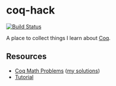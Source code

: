 # coq-hack
[![Build Status](https://travis-ci.org/rootmos/coq-hack.svg?branch=master)](https://travis-ci.org/rootmos/coq-hack)

A place to collect things I learn about [Coq](https://coq.inria.fr/).

## Resources
* [Coq Math Problems](https://coq-math-problems.github.io/) ([my solutions](src/CMP))
* [Tutorial](https://coq.inria.fr/tutorial-nahas)
